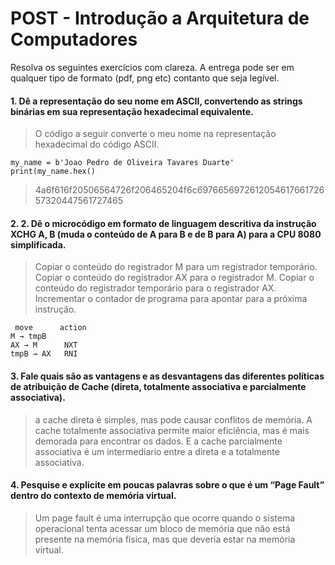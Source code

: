 # **POST - Introdução a Arquitetura de Computadores**

Resolva os seguintes exercícios com clareza. A entrega pode ser em qualquer tipo de formato (pdf, png etc) contanto que seja legível.

#### 1. Dê a representação do seu nome em ASCII, convertendo as strings binárias em sua representação hexadecimal equivalente.

> O código a seguir converte o meu nome na representação hexadecimal do código ASCII.

```
my_name = b'Joao Pedro de Oliveira Tavares Duarte'
print(my_name.hex()
```

> 4a6f616f20506564726f206465204f6c697665697261205461766172657320447561727465

#### 2. 2. Dê o microcódigo em formato de linguagem descritiva da instrução XCHG A, B (muda o conteúdo de A para B e de B para A) para a CPU 8080 simplificada.

> Copiar o conteúdo do registrador M para um registrador temporário.
> Copiar o conteúdo do registrador AX para o registrador M.
> Copiar o conteúdo do registrador temporário para o registrador AX.
> Incrementar o contador de programa para apontar para a próxima instrução.

```
 move      action
M → tmpB
AX → M      NXT
tmpB → AX   RNI
```

#### 3. Fale quais são as vantagens e as desvantagens das diferentes políticas de atribuição de Cache (direta, totalmente associativa e parcialmente associativa).

> a cache direta é simples, mas pode causar conflitos de memória. A cache totalmente associativa permite maior eficiência, mas é mais demorada para encontrar os dados. E a cache parcialmente associativa é um intermediario entre a direta e a totalmente associativa.

#### 4. Pesquise e explicite em poucas palavras sobre o que é um “Page Fault” dentro do contexto de memória virtual.

> Um page fault é uma interrupção que ocorre quando o sistema operacional tenta acessar um bloco de memória que não está presente na memória física, mas que deveria estar na memória virtual.
